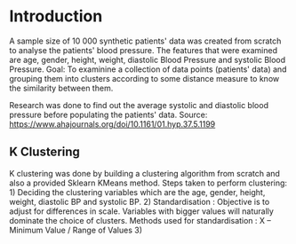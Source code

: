 <h1> Introduction </h1>
A sample size of 10 000 synthetic patients' data was created from scratch to analyse the patients' blood pressure. 
The features that were examined are age, gender, height, weight, diastolic Blood Pressure and systolic Blood Pressure.
Goal: To examinine a collection of data points (patients' data) and grouping them into clusters according to some distance measure to know the similarity between them.


Research was done to find out the average systolic and diastolic blood pressure before populating the patients' data.
Source: https://www.ahajournals.org/doi/10.1161/01.hyp.37.5.1199

<h2> K Clustering </h2>
K clustering was done by building a clustering algorithm from scratch and also a provided Sklearn KMeans method.
Steps taken to perform clustering:
1) Deciding the clustering variables which are the age, gender, height, weight, diastolic BP and systolic BP.
2) Standardisation : Objective is to adjust for differences in scale. Variables with bigger values will naturally dominate the choice of clusters.
   Methods used for standardisation :  X – Minimum Value / Range of Values
3) 
  




